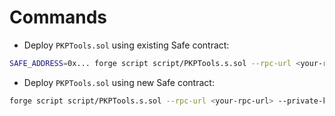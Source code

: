 # Commands

- Deploy `PKPTools.sol` using existing Safe contract:

```bash
SAFE_ADDRESS=0x... forge script script/PKPTools.s.sol --rpc-url <your-rpc-url> --private-key <your-private-key>
```

- Deploy `PKPTools.sol` using new Safe contract:

```bash
forge script script/PKPTools.s.sol --rpc-url <your-rpc-url> --private-key <your-private-key>
```

